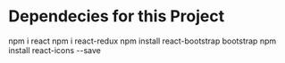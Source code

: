 
# Dependecies for this Project

npm i react 
npm i react-redux
npm install react-bootstrap bootstrap
npm install react-icons --save